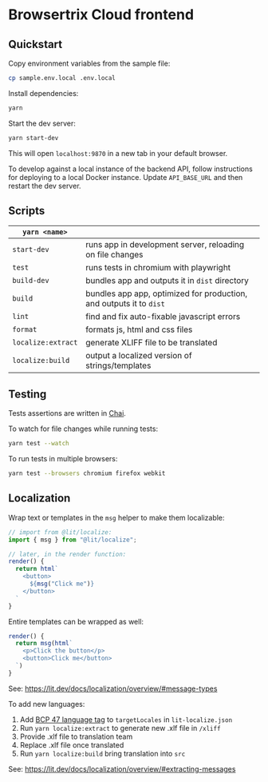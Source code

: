 # Browsertrix Cloud frontend

## Quickstart

Copy environment variables from the sample file:

```sh
cp sample.env.local .env.local
```

Install dependencies:

```sh
yarn
```

Start the dev server:

```sh
yarn start-dev
```

This will open `localhost:9870` in a new tab in your default browser.

To develop against a local instance of the backend API,
follow instructions for deploying to a local Docker instance. Update `API_BASE_URL` and then restart the dev server.

## Scripts

| `yarn <name>`      |                                                                     |
| ------------------ | ------------------------------------------------------------------- |
| `start-dev`        | runs app in development server, reloading on file changes           |
| `test`             | runs tests in chromium with playwright                              |
| `build-dev`        | bundles app and outputs it in `dist` directory                      |
| `build`            | bundles app app, optimized for production, and outputs it to `dist` |
| `lint`             | find and fix auto-fixable javascript errors                         |
| `format`           | formats js, html and css files                                      |
| `localize:extract` | generate XLIFF file to be translated                                |
| `localize:build`   | output a localized version of strings/templates                     |

## Testing

Tests assertions are written in [Chai](https://www.chaijs.com/api/bdd/).

To watch for file changes while running tests:

```sh
yarn test --watch
```

To run tests in multiple browsers:

```sh
yarn test --browsers chromium firefox webkit
```

## Localization

Wrap text or templates in the `msg` helper to make them localizable:

```js
// import from @lit/localize:
import { msg } from "@lit/localize";

// later, in the render function:
render() {
  return html`
    <button>
      ${msg("Click me")}
    </button>
  `
}
```

Entire templates can be wrapped as well:

```js
render() {
  return msg(html`
    <p>Click the button</p>
    <button>Click me</button>
  `)
}
```

See: <https://lit.dev/docs/localization/overview/#message-types>

To add new languages:

1. Add [BCP 47 language tag](https://www.w3.org/International/articles/language-tags/index.en) to `targetLocales` in `lit-localize.json`
2. Run `yarn localize:extract` to generate new .xlf file in `/xliff`
3. Provide .xlf file to translation team
4. Replace .xlf file once translated
5. Run `yarn localize:build` bring translation into `src`

See: <https://lit.dev/docs/localization/overview/#extracting-messages>
